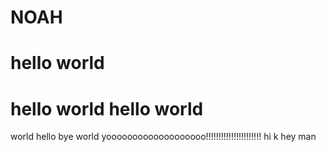 # NOAH
# hello world
# hello world hello world
world hello bye world
yooooooooooooooooooo!!!!!!!!!!!!!!!!!!!!!!
hi k
hey man
